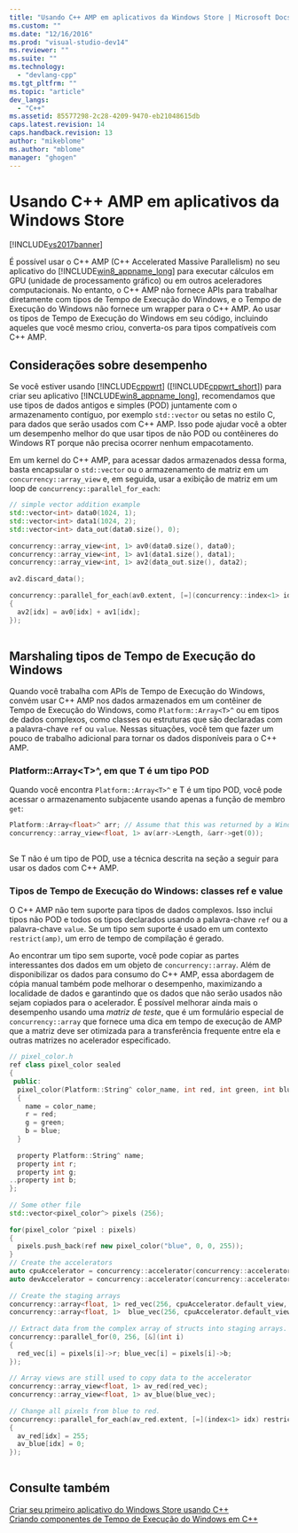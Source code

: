 ```yaml
---
title: "Usando C++ AMP em aplicativos da Windows Store | Microsoft Docs"
ms.custom: ""
ms.date: "12/16/2016"
ms.prod: "visual-studio-dev14"
ms.reviewer: ""
ms.suite: ""
ms.technology: 
  - "devlang-cpp"
ms.tgt_pltfrm: ""
ms.topic: "article"
dev_langs: 
  - "C++"
ms.assetid: 85577298-2c28-4209-9470-eb21048615db
caps.latest.revision: 14
caps.handback.revision: 13
author: "mikeblome"
ms.author: "mblome"
manager: "ghogen"
---
```

# Usando C++ AMP em aplicativos da Windows Store
[!INCLUDE[vs2017banner](../../assembler/inline/includes/vs2017banner.md)]

É possível usar o C\+\+ AMP \(C\+\+ Accelerated Massive Parallelism\) no seu aplicativo do [!INCLUDE[win8_appname_long](../../build/includes/win8_appname_long_md.md)] para executar cálculos em GPU \(unidade de processamento gráfico\) ou em outros aceleradores computacionais.  No entanto, o C\+\+ AMP não fornece APIs para trabalhar diretamente com tipos de Tempo de Execução do Windows, e o Tempo de Execução do Windows não fornece um wrapper para o C\+\+ AMP.  Ao usar os tipos de Tempo de Execução do Windows em seu código, incluindo aqueles que você mesmo criou, converta\-os para tipos compatíveis com C\+\+ AMP.  
  
## Considerações sobre desempenho  
 Se você estiver usando [!INCLUDE[cppwrt](../../build/reference/includes/cppwrt_md.md)] \([!INCLUDE[cppwrt_short](../Token/cppwrt_short_md.md)]\) para criar seu aplicativo [!INCLUDE[win8_appname_long](../../build/includes/win8_appname_long_md.md)], recomendamos que use tipos de dados antigos e simples \(POD\) juntamente com o armazenamento contíguo, por exemplo `std::vector` ou setas no estilo C, para dados que serão usados com C\+\+ AMP.  Isso pode ajudar você a obter um desempenho melhor do que usar tipos de não POD ou contêineres do Windows RT porque não precisa ocorrer nenhum empacotamento.  
  
 Em um kernel do C\+\+ AMP, para acessar dados armazenados dessa forma, basta encapsular o `std::vector` ou o armazenamento de matriz em um `concurrency::array_view` e, em seguida, usar a exibição de matriz em um loop de `concurrency::parallel_for_each`:  
  
```cpp  
// simple vector addition example  
std::vector<int> data0(1024, 1);  
std::vector<int> data1(1024, 2);  
std::vector<int> data_out(data0.size(), 0);  
  
concurrency::array_view<int, 1> av0(data0.size(), data0);  
concurrency::array_view<int, 1> av1(data1.size(), data1);  
concurrency::array_view<int, 1> av2(data_out.size(), data2);   
  
av2.discard_data();  
  
concurrency::parallel_for_each(av0.extent, [=](concurrency::index<1> idx) restrict(amp)  
{  
  av2[idx] = av0[idx] + av1[idx];  
});  
  
```  
  
## Marshaling tipos de Tempo de Execução do Windows  
 Quando você trabalha com APIs de Tempo de Execução do Windows, convém usar C\+\+ AMP nos dados armazenados em um contêiner de Tempo de Execução do Windows, como `Platform::Array<T>^` ou em tipos de dados complexos, como classes ou estruturas que são declaradas com a palavra\-chave `ref` ou `value`.  Nessas situações, você tem que fazer um pouco de trabalho adicional para tornar os dados disponíveis para o C\+\+ AMP.  
  
### Platform::Array\<T\>^, em que T é um tipo POD  
 Quando você encontra `Platform::Array<T>^` e T é um tipo POD, você pode acessar o armazenamento subjacente usando apenas a função de membro `get`:  
  
```cpp  
Platform::Array<float>^ arr; // Assume that this was returned by a Windows Runtime API  
concurrency::array_view<float, 1> av(arr->Length, &arr->get(0));  
  
```  
  
 Se T não é um tipo de POD, use a técnica descrita na seção a seguir para usar os dados com C\+\+ AMP.  
  
### Tipos de Tempo de Execução do Windows: classes ref e value  
 O C\+\+ AMP não tem suporte para tipos de dados complexos.  Isso inclui tipos não POD e todos os tipos declarados usando a palavra\-chave `ref` ou a palavra\-chave `value`.  Se um tipo sem suporte é usado em um contexto `restrict(amp)`, um erro de tempo de compilação é gerado.  
  
 Ao encontrar um tipo sem suporte, você pode copiar as partes interessantes dos dados em um objeto de `concurrency::array`.  Além de disponibilizar os dados para consumo do C\+\+ AMP, essa abordagem de cópia manual também pode melhorar o desempenho, maximizando a localidade de dados e garantindo que os dados que não serão usados não sejam copiados para o acelerador.  É possível melhorar ainda mais o desempenho usando uma *matriz de teste*, que é um formulário especial de `concurrency::array` que fornece uma dica em tempo de execução de AMP que a matriz deve ser otimizada para a transferência frequente entre ela e outras matrizes no acelerador especificado.  
  
```cpp  
// pixel_color.h  
ref class pixel_color sealed  
{  
 public:   
  pixel_color(Platform::String^ color_name, int red, int green, int blue)   
  {  
    name = color_name;  
    r = red;  
    g = green;  
    b = blue;  
  }  
  
  property Platform::String^ name;   
  property int r;  
  property int g;  
..property int b;  
};  
  
// Some other file  
std::vector<pixel_color^> pixels (256);   
  
for(pixel_color ^pixel : pixels)   
{  
  pixels.push_back(ref new pixel_color("blue", 0, 0, 255));  
}  
// Create the accelerators  
auto cpuAccelerator = concurrency::accelerator(concurrency::accelerator::cpu_accelerator);  
auto devAccelerator = concurrency::accelerator(concurrency::accelerator::default_accelerator);  
  
// Create the staging arrays  
concurrency::array<float, 1> red_vec(256, cpuAccelerator.default_view, devAccelerator.default_view);  
concurrency::array<float, 1>  blue_vec(256, cpuAccelerator.default_view, devAccelerator.default_view);   
  
// Extract data from the complex array of structs into staging arrays.  
concurrency::parallel_for(0, 256, [&](int i)  
{   
  red_vec[i] = pixels[i]->r; blue_vec[i] = pixels[i]->b;  
});  
  
// Array views are still used to copy data to the accelerator  
concurrency::array_view<float, 1> av_red(red_vec);  
concurrency::array_view<float, 1> av_blue(blue_vec);  
  
// Change all pixels from blue to red.  
concurrency::parallel_for_each(av_red.extent, [=](index<1> idx) restrict(amp)  
{  
  av_red[idx] = 255;  
  av_blue[idx] = 0;  
});  
  
```  
  
## Consulte também  
 [Criar seu primeiro aplicativo do Windows Store usando C\+\+](http://go.microsoft.com/fwlink/p/?LinkId=249073)   
 [Criando componentes de Tempo de Execução do Windows em C\+\+](http://go.microsoft.com/fwlink/p/?LinkId=249076)